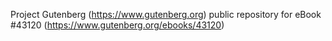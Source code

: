 Project Gutenberg (https://www.gutenberg.org) public repository for eBook #43120 (https://www.gutenberg.org/ebooks/43120)
